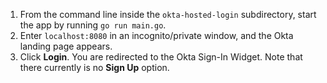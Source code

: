 1. From the command line inside the `okta-hosted-login` subdirectory, start the <StackSnippet snippet="applang" noSelector inline /> app by running `go run main.go`.
2. Enter `localhost:8080` in an incognito/private window, and the Okta <StackSnippet snippet="applang" noSelector inline /> landing page appears.
3. Click **Login**. You are redirected to the Okta Sign-In Widget. Note that there currently is no **Sign Up** option.
